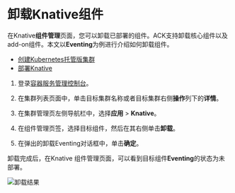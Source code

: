# 卸载Knative组件

在Knative**组件管理**页面，您可以卸载已部署的组件。ACK支持卸载核心组件以及add-on组件。本文以**Eventing**为例进行介绍如何卸载组件。

-   [创建Kubernetes托管版集群](/cn.zh-CN/Kubernetes集群用户指南/集群管理/创建集群/创建Kubernetes托管版集群.md)
-   [部署Knative](/cn.zh-CN/Kubernetes集群用户指南/Knative管理/Knative组件管理/一键部署Knative.md)

1.  登录[容器服务管理控制台](https://cs.console.aliyun.com)。

2.  在集群列表页面中，单击目标集群名称或者目标集群右侧**操作**列下的**详情**。

3.  在集群管理页左侧导航栏中，选择**应用** \> **Knative**。

4.  在组件管理页签，选择目标组件，然后在其右侧单击**卸载**。

5.  在弹出的卸载Eventing对话框中，单击**确定**。


卸载完成后，在Knative 组件管理页面，可以看到目标组件**Eventing**的状态为未部署。

![卸载结果](https://static-aliyun-doc.oss-accelerate.aliyuncs.com/assets/img/zh-CN/6895659951/p48925.png)

